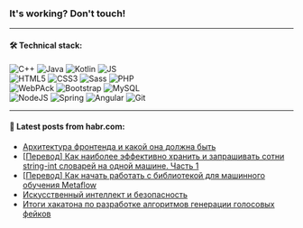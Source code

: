 ### It's working? Don't touch!

---

#### 🛠️ Technical stack:

![C++](https://img.shields.io/badge/C++-informational?logo=c%2B%2B&style=flat&logoColor=white&color=9C033A)
![Java](https://img.shields.io/badge/Java-informational?logo=java&style=flat&logoColor=white&color=007396)
![Kotlin](https://img.shields.io/badge/Kotlin-informational?logo=Kotlin&style=flat&logoColor=white&color=0095D5)
![JS](https://img.shields.io/badge/JS-informational?logo=javaScript&style=flat&logoColor=black&color=F7Df1E) <br>
![HTML5](https://img.shields.io/badge/HTML5-informational?logo=html5&style=flat&logoColor=white&color=E34F26)
![CSS3](https://img.shields.io/badge/CSS3-informational?logo=css3&style=flat&logoColor=white&color=157286)
![Sass](https://img.shields.io/badge/Saas-informational?logo=sass&style=flat&logoColor=white&color=hotpink)
![PHP](https://img.shields.io/badge/PHP-informational?logo=php&style=flat&logoColor=white&color=777BB4) <br>
![WebPAck](https://img.shields.io/badge/WebPack-informational?logo=webPack&style=flat&logoColor=white&color=FF6F00)
![Bootstrap](https://img.shields.io/badge/Bootstrap-informational?logo=Bootstrap&style=flat&logoColor=white&color=7952B3)
![MySQL](https://img.shields.io/badge/MySQL-informational?logo=MySQL&style=flat&logoColor=white&color=00f) <br>
![NodeJS](https://img.shields.io/badge/NodeJS-informational?logo=node.js&style=flat&logoColor=white&color=43853D)
![Spring](https://img.shields.io/badge/Spring-informational?logo=Spring&style=flat&logoColor=white&color=0A9EDC)
![Angular](https://img.shields.io/badge/Vue-informational?logo=vue.js&style=flat&logoColor=white&color=red)
![Git](https://img.shields.io/badge/Git-informational?logo=git&style=flat&logoColor=white&color=darkorange)

___

#### 💬 Latest posts from habr.com:

<!-- BLOG-POST-LIST:START -->
- [Архитектура фронтенда и какой она должна быть](https://habr.com/ru/post/667214/?utm_source=habrahabr&utm_medium=rss&utm_campaign=667214)
- [[Перевод] Как наиболее эффективно хранить и запрашивать сотни string-int словарей на одной машине. Часть 1](https://habr.com/ru/post/667718/?utm_source=habrahabr&utm_medium=rss&utm_campaign=667718)
- [[Перевод] Как начать работать с библиотекой для машинного обучения Metaflow](https://habr.com/ru/post/666604/?utm_source=habrahabr&utm_medium=rss&utm_campaign=666604)
- [Искусственный интеллект и безопасность](https://habr.com/ru/post/667580/?utm_source=habrahabr&utm_medium=rss&utm_campaign=667580)
- [Итоги хакатона по разработке алгоритмов генерации голосовых фейков](https://habr.com/ru/post/667312/?utm_source=habrahabr&utm_medium=rss&utm_campaign=667312)
<!-- BLOG-POST-LIST:END -->
